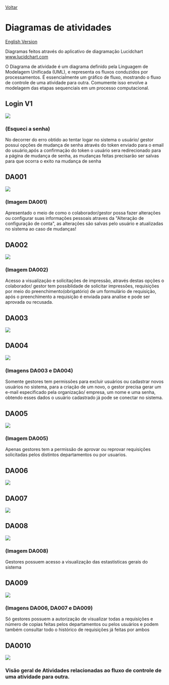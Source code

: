 <a href="https://github.com/Squad-Back-End/reprography-nodejs/tree/master/docs/diagrams">Voltar</a>

# Diagramas de atividades

[English Version](https://github.com/Squad-Back-End/reprography-nodejs/blob/master/docs/diagrams/diagramas_de_atividade/README-en.md)

Diagramas feitos através do aplicativo de diagramação Lucidchart
www.lucidchart.com

O Diagrama de atividade é um diagrama definido pela Linguagem de Modelagem Unificada (UML), e representa os fluxos conduzidos por processamentos.
É essencialmente um gráfico de fluxo, mostrando o fluxo de controle de uma atividade para outra. Comumente isso envolve a modelagem das etapas sequenciais em um processo computacional.

## Login V1 
<img src="https://raw.githubusercontent.com/Squad-Back-End/reprography-nodejs/master/docs/diagrams/diagramas_de_atividade/Diagrama%20de%20Atividade_login%20V1.PNG" img>

### (Esqueci a senha)
No decorrer do erro obtido ao tentar logar no sistema o usuário/ gestor possui opções de mudança de senha através do token enviado para o email do usuário,após a confirmação do token o usuário sera redirecionado para a página de mudança de senha, as mudanças feitas  precisarão ser salvas para que ocorra o exito na mudança de senha

## DA001 
<img src="https://raw.githubusercontent.com/Squad-Back-End/reprography-nodejs/master/docs/diagrams/diagramas_de_atividade/DA001.png" img>

### (Imagem DA001)
Apresentado o meio de como o colaborador/gestor possa fazer alterações ou configurar suas informações pessoais atraves da "Alteração de configuração de conta", as alterações são salvas pelo usuário e atualizadas no sistema ao caso de mudanças!

## DA002 
<img src="https://raw.githubusercontent.com/Squad-Back-End/reprography-nodejs/master/docs/diagrams/diagramas_de_atividade/DA002.png" img>

### (Imagem DA002)
Acesso a visualização  e solicitações de impressão, através destas opções o colaborador/ gestor tem possiblidade de solicitar impressões, requisições por meio do preenchimento(obrigatório) de um formulário de requisição, após o preenchimento a requisição é enviada para analise e pode ser aprovada ou recusada.


## DA003 
<img src="https://raw.githubusercontent.com/Squad-Back-End/reprography-nodejs/master/docs/diagrams/diagramas_de_atividade/DA003.png" img>


## DA004 
<img src="https://raw.githubusercontent.com/Squad-Back-End/reprography-nodejs/master/docs/diagrams/diagramas_de_atividade/DA004.png" img>

### (Imagens DA003 e DA004)
Somente gestores tem permissões para excluir usuários ou cadastrar novos usuários no sistema, para a criação de um novo, o gestor precisa gerar um e-mail especificado pela organização/ empresa, um nome e uma senha, obtendo esses dados o usuário cadastrado já pode se conectar  no sistema.



## DA005 
<img src="https://raw.githubusercontent.com/Squad-Back-End/reprography-nodejs/master/docs/diagrams/diagramas_de_atividade/DA005.png" img>

### (Imagem DA005)
Apenas gestores tem a permissão de aprovar ou reprovar requisições  solicitadas pelos distintos departamentos ou por usuarios.

## DA006 
<img src="https://raw.githubusercontent.com/Squad-Back-End/reprography-nodejs/master/docs/diagrams/diagramas_de_atividade/DA006.png" img>

## DA007 
<img src="https://raw.githubusercontent.com/Squad-Back-End/reprography-nodejs/master/docs/diagrams/diagramas_de_atividade/DA007.png" img>

## DA008 
<img src="https://raw.githubusercontent.com/Squad-Back-End/reprography-nodejs/master/docs/diagrams/diagramas_de_atividade/DA008.png" img>

### (Imagem DA008)
Gestores possuem acesso a visualização das estastisticas gerais do sistema


## DA009 
<img src="https://raw.githubusercontent.com/Squad-Back-End/reprography-nodejs/master/docs/diagrams/diagramas_de_atividade/DA009.png" img>

### (Imagens DA006, DA007 e DA009)
Só gestores possuem a autorização de visualizar todas a requisições e número de copias feitas pelos departamentos ou pelos usuários e podem também consultar todo o histórico de requisições já feitas por ambos

## DA0010 
<img src="https://raw.githubusercontent.com/Squad-Back-End/reprography-nodejs/master/docs/diagrams/diagramas_de_atividade/DA0010.png" img>

### Visão geral de Atividades relacionadas ao fluxo de controle de uma atividade para outra.
